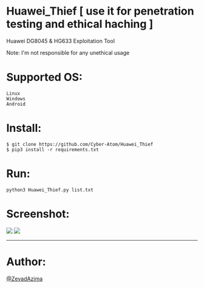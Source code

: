 # Huawei_Thief [ use it for penetration testing and ethical haching ]
Huawei DG8045 &amp; HG633 Exploitation Tool

Note: I'm not responsible for any unethical usage

# Supported OS:
```
Linux
Windows
Android
```

# Install:
```
$ git clone https://github.com/Cyber-Atom/Huawei_Thief
$ pip3 install -r requirements.txt
```

# Run:
```
python3 Huawei_Thief.py list.txt
```

# Screenshot:
<img src="https://i.ibb.co/v1Y7kKs/Huawei-Thief.png"/>

<img src="https://i.ibb.co/fSZYHSL/Fire-Shot-Capture-003-DG8045-Home-Gateway-DG8045-197-45-105-79.png"/>

____________________________________________________________________________________________________________________________________________________

# Author:
<a href="https://www.facebook.com/elkingzeyad.azeem">@ZeyadAzima</a>
         
